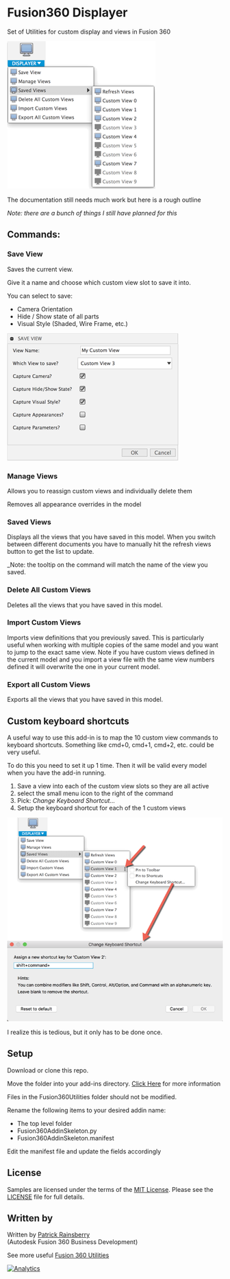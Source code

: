 # Fusion360 Displayer
Set of Utilities for custom display and views in Fusion 360

![Cover](./resources/readme_cover.png)

The documentation still needs much work but here is a rough outline

_Note: there are a bunch of things I still have planned for this_

## Commands:

### Save View

Saves the current view.

Give it a name and choose which custom view slot to save it into.

You can select to save:
* Camera Orientation
* Hide / Show state of all parts
* Visual Style (Shaded, Wire Frame, etc.)

![Save View](./resources/save_view.png)


### Manage Views
Allows you to reassign custom views and individually delete them

Removes all appearance overrides in the model

### Saved Views

Displays all the views that you have saved in this model.
When you switch between different documents you have to manually hit the refresh views button to get the list to update.

_Note: the tooltip on the command will match the name of the view you saved.

### Delete All Custom Views

Deletes all the views that you have saved in this model.

### Import Custom Views

Imports view definitions that you previously saved.
This is particularly useful when working with multiple copies of the same model and you want to jump to the exact same view.
Note if you have custom views defined in the current model and you import a view file with the same view numbers defined it will overwrite the one in your current model.


### Export all Custom Views

Exports all the views that you have saved in this model.


## Custom keyboard shortcuts

A useful way to use this add-in is to map the 10 custom view commands to keyboard shortcuts.
Something like cmd+0, cmd+1, cmd+2, etc. could be very useful.

To do this you need to set it up 1 time.  Then it will be valid every model when you have the add-in running.

1. Save a view into each of the custom view slots so they are all active
2. select the small menu icon to the right of the command
3. Pick: *Change Keyboard Shortcut...*
4. Setup the keyboard shortcut for each of the 1 custom views

![Keyboard Shortcuts](./resources/keyboard_shortcuts.png)

I realize this is tedious, but it only has to be done once.



## Setup
Download or clone this repo.

Move the folder into your add-ins directory.  [Click Here](https://tapnair.github.io/installation.html) for more information

Files in the Fusion360Utilities folder should not be modified.

Rename the following items to your desired addin name:
* The top level folder
* Fusion360AddinSkeleton.py
* Fusion360AddinSkeleton.manifest

Edit the manifest file and update the fields accordingly

## License
Samples are licensed under the terms of the [MIT License](http://opensource.org/licenses/MIT). Please see the [LICENSE](LICENSE) file for full details.

## Written by

Written by [Patrick Rainsberry](https://twitter.com/prrainsberry) <br /> (Autodesk Fusion 360 Business Development)

See more useful [Fusion 360 Utilities](https://tapnair.github.io/index.html)

[![Analytics](https://ga-beacon.appspot.com/UA-41076924-3/Displayer)](https://github.com/igrigorik/ga-beacon)

